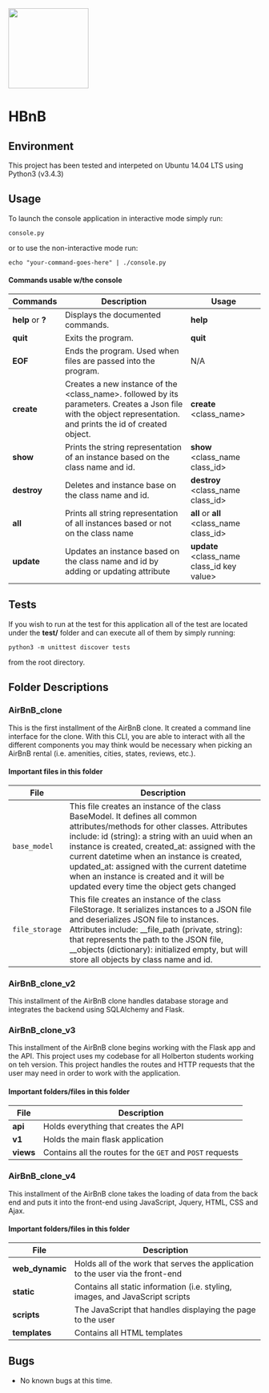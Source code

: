 <img src="https://github.com/jarehec/AirBnB_clone_v3/blob/master/dev/HBTN-hbnb-Final.png" width="160" height=auto />

# HBnB

## Environment

This project has been tested and interpeted on Ubuntu 14.04 LTS using Python3 (v3.4.3)

## Usage

To launch the console application in interactive mode simply run:

```console.py ```

or to use the non-interactive mode run:

```echo "your-command-goes-here" | ./console.py ```

#### Commands usable w/the console

Commands | Description | Usage
-------- | ----------- |-------- |
**help** or **?**| Displays the documented commands. | **help**
**quit**     | Exits the program. | **quit**
**EOF**      | Ends the program. Used when files are passed into the program. | N/A
**create**  | Creates a new instance of the \<class_name\>. followed by its parameters. Creates a Json file with the object representation. and prints the id of created object. | **create** \<class_name\>
**show**    | Prints the string representation of an instance based on the class name and id. | **show** \<class_name class_id\>
**destroy** | Deletes and instance base on the class name and id. | **destroy** \<class_name class_id\>
**all** | Prints all string representation of all instances based or not on the class name | **all** or **all** \<class_name class_id\>
**update** | Updates an instance based on the class name and id by adding or updating attribute | **update** \<class_name class_id key value\>

## Tests

If you wish to run at the test for this application all of the test are located
under the **test/** folder and can execute all of them by simply running:

```python3 -m unittest discover tests ```

from the root directory.

## Folder Descriptions

### AirBnB_clone

This is the first installment of the AirBnB clone. It created a command line interface for the clone. With this CLI, you are able to interact with all the different components you may think would be necessary when picking an AirBnB rental (i.e. amenities, cities, states, reviews, etc.).

#### Important files in this folder

| **File** | **Description** |
| -------- | ----------- |
| `base_model` | This file creates an instance of the class BaseModel. It defines all common attributes/methods for other classes. Attributes include: id (string): a string with an uuid when an instance is created, created_at: assigned with the current datetime when an instance is created, updated_at: assigned with the current datetime when an instance is created and it will be updated every time the object gets changed |
| `file_storage` | This file creates an instance of the class FileStorage. It serializes instances to a JSON file and deserializes JSON file to instances. Attributes include: __file_path (private, string): that represents the path to the JSON file, __objects (dictionary): initialized empty, but will store all objects by class name and id. |

### AirBnB_clone_v2

This installment of the AirBnB clone handles database storage and integrates the backend using SQLAlchemy and Flask. 

### AirBnB_clone_v3

This installment of the AirBnB clone begins working with the Flask app and the API. This project uses my codebase for all Holberton students working on teh version. This project handles the routes and HTTP requests that the user may need in order to work with the application.

#### Important folders/files in this folder

| **File** | **Description** |
| -------- | ----------- |
| **api** | Holds everything that creates the API |
| **v1** | Holds the main flask application |
| **views** | Contains all the routes for the `GET` and `POST` requests |

### AirBnB_clone_v4

This installment of the AirBnB clone takes the loading of data from the back end and puts it into the front-end using JavaScript, Jquery, HTML, CSS and Ajax. 

#### Important folders/files in this folder

| **File** | **Description** |
| -------- | ----------- |
| **web_dynamic** | Holds all of the work that serves the application to the user via the front-end |
| **static** | Contains all static information (i.e. styling, images, and JavaScript scripts |
| **scripts** | The JavaScript that handles displaying the page to the user |
| **templates** | Contains all HTML templates |

## Bugs

+ No known bugs at this time.